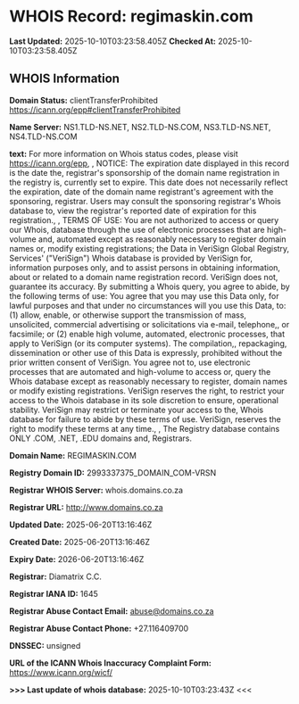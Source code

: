 # WHOIS Record: regimaskin.com

**Last Updated:** 2025-10-10T03:23:58.405Z
**Checked At:** 2025-10-10T03:23:58.405Z

## WHOIS Information

**Domain Status:** clientTransferProhibited https://icann.org/epp#clientTransferProhibited

**Name Server:** NS1.TLD-NS.NET, NS2.TLD-NS.COM, NS3.TLD-NS.NET, NS4.TLD-NS.COM

**text:** For more information on Whois status codes, please visit https://icann.org/epp, , NOTICE: The expiration date displayed in this record is the date the, registrar's sponsorship of the domain name registration in the registry is, currently set to expire. This date does not necessarily reflect the expiration, date of the domain name registrant's agreement with the sponsoring, registrar.  Users may consult the sponsoring registrar's Whois database to, view the registrar's reported date of expiration for this registration., , TERMS OF USE: You are not authorized to access or query our Whois, database through the use of electronic processes that are high-volume and, automated except as reasonably necessary to register domain names or, modify existing registrations; the Data in VeriSign Global Registry, Services' ("VeriSign") Whois database is provided by VeriSign for, information purposes only, and to assist persons in obtaining information, about or related to a domain name registration record. VeriSign does not, guarantee its accuracy. By submitting a Whois query, you agree to abide, by the following terms of use: You agree that you may use this Data only, for lawful purposes and that under no circumstances will you use this Data, to: (1) allow, enable, or otherwise support the transmission of mass, unsolicited, commercial advertising or solicitations via e-mail, telephone,, or facsimile; or (2) enable high volume, automated, electronic processes, that apply to VeriSign (or its computer systems). The compilation,, repackaging, dissemination or other use of this Data is expressly, prohibited without the prior written consent of VeriSign. You agree not to, use electronic processes that are automated and high-volume to access or, query the Whois database except as reasonably necessary to register, domain names or modify existing registrations. VeriSign reserves the right, to restrict your access to the Whois database in its sole discretion to ensure, operational stability.  VeriSign may restrict or terminate your access to the, Whois database for failure to abide by these terms of use. VeriSign, reserves the right to modify these terms at any time., , The Registry database contains ONLY .COM, .NET, .EDU domains and, Registrars.

**Domain Name:** REGIMASKIN.COM

**Registry Domain ID:** 2993337375_DOMAIN_COM-VRSN

**Registrar WHOIS Server:** whois.domains.co.za

**Registrar URL:** http://www.domains.co.za

**Updated Date:** 2025-06-20T13:16:46Z

**Created Date:** 2025-06-20T13:16:46Z

**Expiry Date:** 2026-06-20T13:16:46Z

**Registrar:** Diamatrix C.C.

**Registrar IANA ID:** 1645

**Registrar Abuse Contact Email:** abuse@domains.co.za

**Registrar Abuse Contact Phone:** +27.116409700

**DNSSEC:** unsigned

**URL of the ICANN Whois Inaccuracy Complaint Form:** https://www.icann.org/wicf/

**>>> Last update of whois database:** 2025-10-10T03:23:43Z <<<


